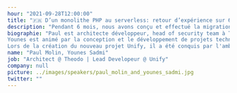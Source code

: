 ```yaml
---
hour: "2021-09-28T12:00:00"
title: "🇫🇷 D’un monolithe PHP au serverless: retour d’expérience sur 6 mois de migration"
description: "Pendant 6 mois, nous avons conçu et effectué la migration d’un monolithe PHP d’une vingtaine d’années vers une architecture micro service en serverless. En faisant coexister deux systèmes aux architectures très différentes, nous avons dû relever des défis techniques. Comment cela s’est-il passé ?"
biographie: "Paul est architecte développeur, head of security team à Theodo et membre de l'OWASP. Après avoir suivi une formation en sécurité des systèmes d'information à Télécom ParisTech, il rejoint Theodo en 2013 et se passionne pour le développement web. Très vite, il se spécialise sur les problématiques de sécurité en aidant les équipes de Theodo à réussir leurs audits post-mise en production.
Younes est animé par la conception et le développement de projets techniques ambitieux et innovants. Il a d'abord débuté en tant que développeur PHP et ainsi fait de PHP son langage de prédilection, notamment en développant son expertise avec le framework Symfony. 
Lors de la création du nouveau projet Unify, il a été conquis par l'ambition d'une architecture full serverless et a donc décidé de se challenger en acceptant le rôle de responsable technique sur une techno qu'il ne maitrisait pas. Et quel choix ! Il est investi dans cette mission et a bien l'objectif d'être un expert reconnu chez Unify et ailleurs."
name: "Paul Molin, Younes Sadmi"
job: "Architect @ Theodo | Lead Developeur @ Unify"
company: null
picture: ../images/speakers/paul_molin_and_younes_sadmi.jpg
twitter: ""
---
```

